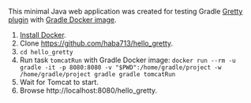 This minimal Java web application was created for testing Gradle
[Gretty plugin](https://github.com/akhikhl/gretty#readme)
with [Gradle Docker image](https://hub.docker.com/_/gradle).

1. [Install Docker](https://www.docker.com/get-started).
2. Clone https://github.com/haba713/hello_gretty.
3. `cd hello_gretty`
4. Run task `tomcatRun` with Gradle Docker image:
   `docker run --rm -u gradle -it -p 8080:8080 -v "$PWD":/home/gradle/project -w /home/gradle/project gradle gradle tomcatRun`
5. Wait for Tomcat to start.
6. Browse http://localhost:8080/hello_gretty.
